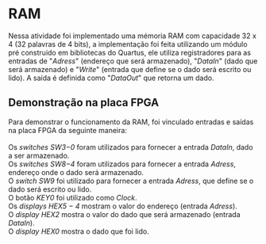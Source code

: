 # RAM
Nessa atividade foi implementado uma mémoria RAM com capacidade 32 x 4 (32 palavras de 4 bits), a implementação foi feita utilizando um módulo pré construido em
bibliotecas do Quartus, ele utiliza registradores para as entradas de "*Adress*" (endereço que será armazenado), "*DataIn*" (dado que será armazenado) 
e "*Write*" (entrada que define se o dado será escrito ou lido). A saída é definida como "*DataOut*" que retorna um dado.
## Demonstração na placa FPGA
Para demonstrar o funcionamento da RAM, foi vinculado entradas e saídas na placa FPGA da seguinte maneira: <br/> <br/>
Os *switches* *SW3−0* foram utilizados para fornecer a entrada *DataIn*, dado a ser armazenado.<br/>
Os *switches* *SW8−4* foram utilizados para fornecer a entrada *Adress*, endereço onde o dado será armazenado.<br/>
O *switch* *SW9* foi utilizado para fornecer a entrada *Adress*, que define se o dado será escrito ou lido.<br/>
O botão *KEY0* foi utilizado como *Clock*.<br/>
Os *displays HEX5 − 4* mostram o valor do endereço (entrada *Adress*).<br/>
O *display HEX2* mostra o valor do dado que será armazenado (entrada *DataIn*).<br/>
O *display HEX0* mostra o dado que foi lido.<br/> 
